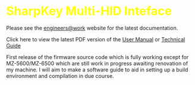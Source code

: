 ##  <font style="color: yellow;" size="6">SharpKey Multi-HID Inteface</font>

Please see the <a href="https://eaw.app/sharpkey">engineers@work</a> website for the latest documentation.

Click here to view the latest PDF version of the <a href="https://docs.google.com/viewer?url=https://eaw.app/Downloads/SharpKey_Multi-HID_Interface_User_Manual_v1_04.pdf">User Manual</a> or <a href="https://docs.google.com/viewer?url=https://eaw.app/Downloads/SharpKey_Multi-HID_Interface_Technical_Guide_v1_04.pdf">Technical Guide</a>

First release of the firmware source code which is fully working except for MZ-5600/MZ-6500 which are still work in progress awaiting renovation of
my machine. I will aim to make a software guide to aid in setting up a build environment and compilation in due course.
